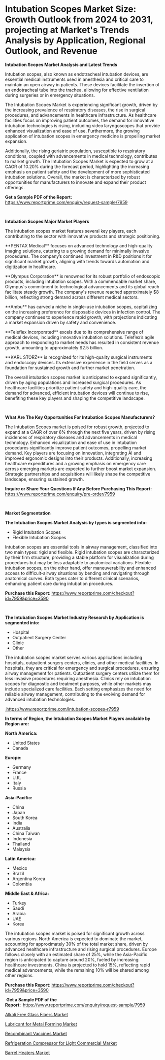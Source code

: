<p><h1>Intubation Scopes Market Size: Growth Outlook from 2024 to 2031, projecting at Market's Trends Analysis by Application, Regional Outlook, and Revenue</h1></p><p><strong>Intubation Scopes Market Analysis and Latest Trends</strong></p>
<p><p>Intubation scopes, also known as endotracheal intubation devices, are essential medical instruments used in anesthesia and critical care to maintain an open airway in patients. These devices facilitate the insertion of an endotracheal tube into the trachea, allowing for effective ventilation during surgeries or in emergency situations.</p><p>The Intubation Scopes Market is experiencing significant growth, driven by the increasing prevalence of respiratory diseases, the rise in surgical procedures, and advancements in healthcare infrastructure. As healthcare facilities focus on improving patient outcomes, the demand for innovative intubation technologies is rising, including video laryngoscopes that provide enhanced visualization and ease of use. Furthermore, the growing application of intubation scopes in emergency medicine is propelling market expansion.</p><p>Additionally, the rising geriatric population, susceptible to respiratory conditions, coupled with advancements in medical technology, contributes to market growth. The Intubation Scopes Market is expected to grow at a CAGR of 10.20% during the forecast period, highlighting the increasing emphasis on patient safety and the development of more sophisticated intubation solutions. Overall, the market is characterized by robust opportunities for manufacturers to innovate and expand their product offerings.</p></p>
<p><strong>Get a Sample PDF of the Report:&nbsp;</strong> <a href="https://www.reportprime.com/enquiry/request-sample/7959">https://www.reportprime.com/enquiry/request-sample/7959</a></p>
<p>&nbsp;</p>
<p><strong>Intubation Scopes Major Market Players</strong></p>
<p><p>The intubation scopes market features several key players, each contributing to the sector with innovative products and strategic positioning. </p><p>**PENTAX Medical** focuses on advanced technology and high-quality imaging solutions, catering to a growing demand for minimally invasive procedures. The company’s continued investment in R&D positions it for significant market growth, aligning with trends towards automation and digitization in healthcare.</p><p>**Olympus Corporation** is renowned for its robust portfolio of endoscopic products, including intubation scopes. With a commendable market share, Olympus's commitment to technological advancements and its global reach facilitate steady growth. The company's revenue reached approximately $8 billion, reflecting strong demand across different medical sectors.</p><p>**Ambu** has carved a niche in single-use intubation scopes, capitalizing on the increasing preference for disposable devices in infection control. The company continues to experience rapid growth, with projections indicating a market expansion driven by safety and convenience.</p><p>**Teleflex Incorporated** excels due to its comprehensive range of medical devices, including innovative intubation solutions. Teleflex’s agile approach to responding to market needs has resulted in consistent revenue growth, amounting to approximately $2.5 billion.</p><p>**KARL STORZ** is recognized for its high-quality surgical instruments and endoscopy devices. Its extensive experience in the field serves as a foundation for sustained growth and further market penetration.</p><p>The overall intubation scopes market is anticipated to expand significantly, driven by aging populations and increased surgical procedures. As healthcare facilities prioritize patient safety and high-quality care, the demand for advanced, efficient intubation devices will continue to rise, benefiting these key players and shaping the competitive landscape.</p></p>
<p>&nbsp;</p>
<p><strong>What Are The Key Opportunities For Intubation Scopes Manufacturers?</strong></p>
<p><p>The Intubation Scopes market is poised for robust growth, projected to expand at a CAGR of over 6% through the next five years, driven by rising incidences of respiratory diseases and advancements in medical technology. Enhanced visualization and ease of use in intubation procedures significantly improve patient outcomes, propelling market demand. Key players are focusing on innovation, integrating AI and improved ergonomic designs into their products. Additionally, increasing healthcare expenditures and a growing emphasis on emergency care across emerging markets are expected to further boost market expansion. Strategic partnerships and acquisitions will likely shape the competitive landscape, ensuring sustained growth.</p></p>
<p><strong>Inquire or Share Your Questions If Any Before Purchasing This Report:</strong> <a href="https://www.reportprime.com/enquiry/pre-order/7959">https://www.reportprime.com/enquiry/pre-order/7959</a></p>
<p>&nbsp;</p>
<p><strong>Market Segmentation</strong></p>
<p><strong>The Intubation Scopes Market Analysis by types is segmented into:</strong></p>
<p><ul><li>Rigid Intubation Scopes</li><li>Flexible Intubation Scopes</li></ul></p>
<p><p>Intubation scopes are essential tools in airway management, classified into two main types: rigid and flexible. Rigid intubation scopes are characterized by their firm structure, providing a stable platform for visualization during procedures but may be less adaptable to anatomical variations. Flexible intubation scopes, on the other hand, offer maneuverability and enhanced access to difficult-airway situations by bending and navigating through anatomical curves. Both types cater to different clinical scenarios, enhancing patient care during intubation procedures.</p></p>
<p><strong>Purchase this Report:&nbsp;</strong><a href="https://www.reportprime.com/checkout?id=7959&price=3590">https://www.reportprime.com/checkout?id=7959&price=3590</a></p>
<p>&nbsp;</p>
<p><strong>The Intubation Scopes Market Industry Research by Application is segmented into:</strong></p>
<p><ul><li>Hospital</li><li>Outpatient Surgery Center</li><li>Clinic</li><li>Other</li></ul></p>
<p><p>The intubation scopes market serves various applications including hospitals, outpatient surgery centers, clinics, and other medical facilities. In hospitals, they are critical for emergency and surgical procedures, ensuring airway management for patients. Outpatient surgery centers utilize them for less invasive procedures requiring anesthesia. Clinics rely on intubation scopes for diagnostic and treatment purposes, while other markets may include specialized care facilities. Each setting emphasizes the need for reliable airway management, contributing to the evolving demand for advanced intubation technologies.</p></p>
<p><a href="https://www.reportprime.com/intubation-scopes-r7959">&nbsp;https://www.reportprime.com/intubation-scopes-r7959</a></p>
<p><strong>In terms of Region, the Intubation Scopes Market Players available by Region are:</strong></p>
<p>
    <p> <strong> North America: </strong>
        <ul>
            <li>United States</li>
            <li>Canada</li>
        </ul>
        </p> 
    <p> <strong> Europe: </strong>
        <ul>
            <li>Germany</li>
            <li>France</li>
            <li>U.K.</li>
            <li>Italy</li>
            <li>Russia</li>
        </ul>
        </p> 
    <p> <strong> Asia-Pacific: </strong>
        <ul>
            <li>China</li>
            <li>Japan</li>
            <li>South Korea</li>
            <li>India</li>
            <li>Australia</li>
            <li>China Taiwan</li>
            <li>Indonesia</li>
            <li>Thailand</li>
            <li>Malaysia</li>
        </ul>
        </p> 
    <p> <strong> Latin America: </strong>
        <ul>
            <li>Mexico</li>
            <li>Brazil</li>
            <li>Argentina Korea</li>
            <li>Colombia</li>
        </ul>
        </p> 
    <p> <strong> Middle East & Africa: </strong>
        <ul>
            <li>Turkey</li>
            <li>Saudi</li>
            <li>Arabia</li>
            <li>UAE</li>
            <li>Korea</li>
        </ul>
    </p>
    </p>
<p><p>The intubation scopes market is poised for significant growth across various regions. North America is expected to dominate the market, accounting for approximately 30% of the total market share, driven by advanced healthcare infrastructure and rising surgical procedures. Europe follows closely with an estimated share of 25%, while the Asia-Pacific region is anticipated to capture around 20%, fueled by increasing healthcare investments. China is projected to hold 15%, reflecting rapid medical advancements, while the remaining 10% will be shared among other regions.</p></p>
<p><strong>Purchase this Report: </strong><a href="https://www.reportprime.com/checkout?id=7959&price=3590">https://www.reportprime.com/checkout?id=7959&price=3590</a></p>
<p>&nbsp;<strong>Get a Sample PDF of the Report:&nbsp;&nbsp;</strong><a href="https://www.reportprime.com/enquiry/request-sample/7959">https://www.reportprime.com/enquiry/request-sample/7959</a></p>
<p><strong></strong></p>
<p><p><a href="https://medium.com/@barbarakbess8920/what-are-the-growth-drivers-in-alkali-free-glass-fibers-market-eb6ec2d8194a">Alkali Free Glass Fibers Market</a></p><p><a href="https://medium.com/@barbarakbess8920/lubricant-for-metal-forming-market-share-market-analysis-growth-trends-forecasts-for-period-11a26f606051">Lubricant for Metal Forming Market</a></p><p><a href="https://www.linkedin.com/pulse/charting-future-comprehensive-analysis-global-recombinant-dtruc?trackingId=AvE1wU1XQfWzXFDlClLa%2Fg%3D%3D">Recombinant Vaccines Market</a></p><p><a href="https://issuu.com/reportprime-2/docs/refrigeration-compressor-for-light-_dc87ac1db6d875">Refrigeration Compressor for Light Commercial Market</a></p><p><a href="https://issuu.com/reportprime-2/docs/barrel-heaters-market-size-2030.ppt_25c21791cc89ac">Barrel Heaters Market</a></p></p>
